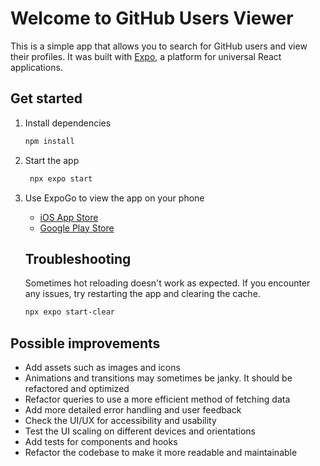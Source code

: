 # Welcome to GitHub Users Viewer

This is a simple app that allows you to search for GitHub users and view their profiles. It was built with [Expo](https://expo.dev/), a platform for universal React applications.

## Get started

1. Install dependencies

   ```bash
   npm install
   ```

2. Start the app

   ```bash
    npx expo start
   ```

3. Use ExpoGo to view the app on your phone

   - [iOS App Store](https://apps.apple.com/app/expo-go/id982107779)
   - [Google Play Store](https://play.google.com/store/apps/details?id=host.exp.exponent)

   ## Troubleshooting

   Sometimes hot reloading doesn't work as expected. If you encounter any issues, try restarting the app and clearing the cache.

   ```bash
   npx expo start-clear
   ```

## Possible improvements

- Add assets such as images and icons
- Animations and transitions may sometimes be janky. It should be refactored and optimized
- Refactor queries to use a more efficient method of fetching data
- Add more detailed error handling and user feedback
- Check the UI/UX for accessibility and usability
- Test the UI scaling on different devices and orientations
- Add tests for components and hooks
- Refactor the codebase to make it more readable and maintainable
